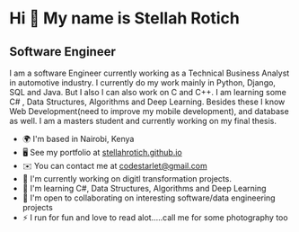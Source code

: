 Hi 👋 My name is Stellah Rotich
===============================

Software Engineer
-----------------

I am a software Engineer currently working as a Technical Business Analyst in automotive industry. I currently do my work mainly in Python, Django, SQL and Java. But I also I can also work on C and C++. I am learning some C# , Data Structures, Algorithms and Deep Learning. Besides these I know Web Development(need to improve my mobile development), and database as well. I am a masters student and currently working on my final thesis.

*   🌍  I'm based in Nairobi, Kenya
*   🖥️  See my portfolio at [stellahrotich.github.io](http://stellahrotich.github.io)
*   ✉️  You can contact me at [codestarlet@gmail.com](mailto:codestarlet@gmail.com)
*   🚀  I'm currently working on digitl transformation projects.
*   🧠  I'm learning C#, Data Structures, Algorithms and Deep Learning
*   🤝  I'm open to collaborating on interesting software/data engineering projects
*   ⚡  I run for fun and love to read alot.....call me for some photography too
